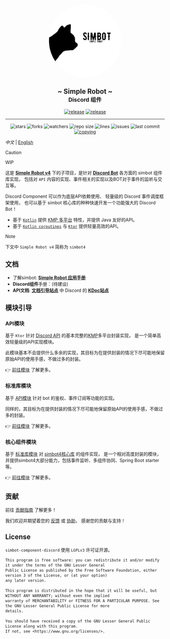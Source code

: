 <!--suppress HtmlDeprecatedAttribute -->
<div align="center">
<img src=".simbot/logo.png" alt="logo" style="width:230px; height:230px; border-radius:50%; " />
<h2>
    ~ Simple Robot ~ <br/> <small>Discord 组件</small>
</h2>
<a href="https://github.com/simple-robot/simbot-component-discord/releases/latest"><img alt="release" src="https://img.shields.io/github/v/release/simple-robot/simbot-component-discord" /></a>
<a href="https://repo1.maven.org/maven2/love/forte/simbot/component/simbot-component-discord-api/" target="_blank">
  <img alt="release" src="https://img.shields.io/maven-central/v/love.forte.simbot.component/simbot-component-discord-api" /></a>
   <hr>
   <img alt="stars" src="https://img.shields.io/github/stars/simple-robot/simbot-component-discord" />
   <img alt="forks" src="https://img.shields.io/github/forks/simple-robot/simbot-component-discord" />
   <img alt="watchers" src="https://img.shields.io/github/watchers/simple-robot/simbot-component-discord" />
   <img alt="repo size" src="https://img.shields.io/github/repo-size/simple-robot/simbot-component-discord" />
   <img alt="lines" src="https://img.shields.io/tokei/lines/github/simple-robot/simbot-component-discord" />
   <img alt="issues" src="https://img.shields.io/github/issues-closed/simple-robot/simbot-component-discord?color=green" />
   <img alt="last commit" src="https://img.shields.io/github/last-commit/simple-robot/simbot-component-discord" />
   <a href="./COPYING"><img alt="copying" src="https://img.shields.io/github/license/simple-robot/simbot-component-discord" /></a>

</div>

_中文_ | [English](README.md)

> [!caution]
> WIP

这是 
[**Simple Robot v4**](https://github.com/simple-robot/simpler-robot/tree/v4-dev)
下的子项目，是针对 
[**Discord Bot**](https://discord.com/developers/docs/intro) 
各方面的 simbot 组件库实现， 
包括对 `API` 内容的实现、事件相关的实现以及BOT对于事件的监听与交互等。

Discord Component 可以作为底层API依赖使用、
轻量级的 Discord 事件调度框架使用，
也可以基于 simbot 核心库的种种快速开发一个功能强大的 Discord Bot！

- 基于 [`Kotlin`](https://kotlinlang.org/) 提供 [KMP 多平台](https://kotlinlang.org/docs/multiplatform.html) 特性，并提供 Java 友好的API。
- 基于 [`Kotlin coroutines`](https://github.com/Kotlin/kotlinx.coroutines) 与 [`Ktor`](https://ktor.io/) 提供轻量高效的API。

> [!Note]
> 下文中 `Simple Robot v4` 简称为 `simbot4`

## 文档

- 了解simbot: [**Simple Robot 应用手册**](https://simbot.forte.love)
- **Discord组件**手册：(待建设)
- **API文档**: [**文档引导站点**](https://docs.simbot.forte.love) 中 Discord 的 [**KDoc站点**](https://docs.simbot.forte.love/components/discord)

## 模块引导

### API模块

基于 `Ktor` 针对 [Discord API](https://discord.com/developers/docs/intro) 
的基本完整的[KMP](https://kotlinlang.org/docs/multiplatform.html)多平台封装实现，
是一个简单高效轻量级的API实现模块。

此模块基本不会提供什么多余的实现，其目标为在提供封装的情况下尽可能地保留原始API的使用手感，不做过多的封装。

👉 [前往模块](simbot-component-discord-api) 了解更多。

### 标准库模块

基于 [API模块](simbot-component-discord-api) 针对 bot 的鉴权、事件订阅等功能的实现。

同样的，其目标为在提供封装的情况下尽可能地保留原始API的使用手感，不做过多的封装。

👉 [前往模块](simbot-component-discord-stdlib) 了解更多。

### 核心组件模块

基于 
[标准库模块](simbot-component-discord-stdlib) 
对 [simbot4核心库](https://github.com/simple-robot/simpler-robot) 
的组件实现，
是一个相对高度封装的模块，并提供simbot4大部分能力，包括事件监听、多组件协同、Spring Boot starter 等。

👉 [前往模块](simbot-component-discord-core) 了解更多。

## 贡献

前往 [贡献指南](docs/CONTRIBUTING_CN.md) 了解更多！

我们欢迎并期望着您的
[反馈](https://github.com/simple-robot/simbot-component-discord/issues)
或
[协助](https://github.com/simple-robot/simbot-component-discord/pulls)，
感谢您的贡献与支持！

## License

`simbot-component-discord` 使用 `LGPLv3` 许可证开源。

```
This program is free software: you can redistribute it and/or modify it under the terms of the GNU Lesser General 
Public License as published by the Free Software Foundation, either version 3 of the License, or (at your option) 
any later version.

This program is distributed in the hope that it will be useful, but WITHOUT ANY WARRANTY; without even the implied 
warranty of MERCHANTABILITY or FITNESS FOR A PARTICULAR PURPOSE. See the GNU Lesser General Public License for more 
details.

You should have received a copy of the GNU Lesser General Public License along with this program. 
If not, see <https://www.gnu.org/licenses/>.
```

